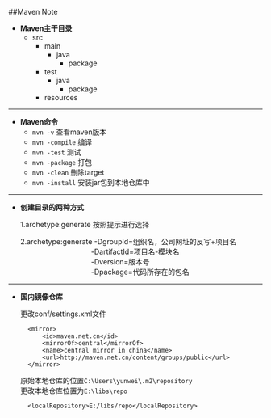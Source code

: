 ##Maven Note

- **Maven主干目录**
	- src
		- main
			- java
				- package
		- test
			- java
				- package
		- resources

----------

- **Maven命令**
	- `mvn -v` 查看maven版本
	- `mvn -compile` 编译
	- `mvn -test` 测试
	- `mvn -package` 打包
	- `mvn -clean` 删除target
	- `mvn -install` 安装jar包到本地仓库中

----------

- **创建目录的两种方式**
	
	1.archetype:generate 按照提示进行选择

	2.archetype:generate -DgroupId=组织名，公司网址的反写+项目名  
	　　　　　　　　　　-DartifactId=项目名-模块名  
	　　　　　　　　　　-Dversion=版本号  
	　　　　　　　　　　-Dpackage=代码所存在的包名

----------

- **国内镜像仓库**

	更改conf/settings.xml文件

		<mirror>
			<id>maven.net.cn</id>
			<mirrorOf>central</mirrorOf>
			<name>central mirror in china</name>
			<url>http://maven.net.cn/content/groups/public</url>
		</mirror>
		
	原始本地仓库的位置`C:\Users\yunwei\.m2\repository`  
	更改本地仓库位置为`E:\libs\repo`
		
		<localRepository>E:/libs/repo</localRepository>  

